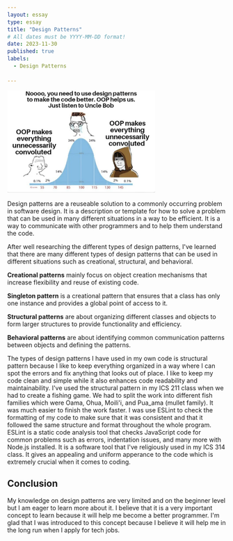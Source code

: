 ```yaml
---
layout: essay
type: essay
title: "Design Patterns"
# All dates must be YYYY-MM-DD format!
date: 2023-11-30
published: true
labels:
  - Design Patterns 

---
```


<img width="340px" class="rounded float-start pe-4" src="../img/meme-patterns.png"  alt=""> 

Design patterns are a reuseable solution to a commonly occurring problem in software design. It is a description or template for how to solve a problem that can be used in many different situations in a way to be efficient. It is a way to communicate with other programmers and to help them understand the code. 

After well researching the different types of design patterns, I've learned that there are many different types of design patterns that can be used in different situations such as creational, structural, and behavioral.

**Creational patterns** mainly focus on object creation mechanisms that increase flexibility and reuse of existing code. 

**Singleton pattern** is a creational pattern that ensures that a class has only one instance and provides a global point of access to it.

**Structural patterns** are about organizing different classes and objects to form larger structures to provide functionality and efficiency.

**Behavioral patterns** are about identifying common communication patterns between objects and defining the patterns.

The types of design patterns I have used in my own code is structural pattern because I like to keep everything organized in a way where I can spot the errors and fix anything that looks out of place. I like to keep my code clean and simple while it also enhances code readability and maintainability. I've used the structural pattern in my ICS 211 class when we had to create a fishing game. We had to split the work into different fish families which were Oama, Ohua, Moili'i, and Pua_ama (mullet family). It was much easier to finish the work faster. I was use ESLint to check the formatting of my code to make sure that it was consistent and that it followed the same structure and format throughout the whole program. ESLint is a static code analysis tool that checks JavaScript code for common problems such as errors, indentation issues, and many more with Node.js installed. It is a software tool that I've religiously used in my ICS 314 class. It gives an appealing and uniform apperance to the code which is extremely crucial when it comes to coding. 

## Conclusion
My knowledge on design patterns are very limited and on the beginner level but I am eager to learn more about it. I believe that it is a very important concept to learn because it will help me become a better programmer. I'm glad that I was introduced to this concept because I believe it will help me in the long run when I apply for tech jobs.